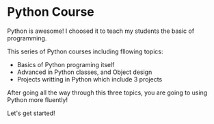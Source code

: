 # Python Course

Python is awesome! I choosed it to teach my students the basic of programming.

This series of Python courses including fllowing topics:

- Basics of Python programing itself
- Advanced in Python classes, and Object design
- Projects writting in Python which include 3 projects

After going all the way through this three topics, you are going to using Python more fluently!

Let's get started!
